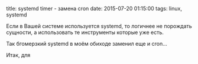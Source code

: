 title: systemd timer - замена cron
date: 2015-07-20 01:15:00
tags: linux, systemd

Если в Вашей системе используется systemd, то логичнее не порождать сущности, а использовать те инструменты которые уже есть.

Так бгомерзкий systemd в моём обиходе заменил еще и cron...

Итак, для 
